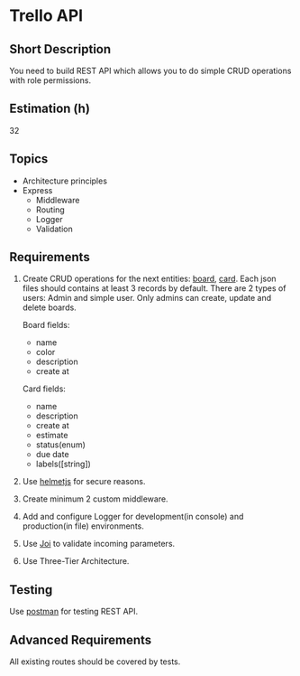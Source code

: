 # Trello API

## Short Description

You need to build REST API which allows you to do simple CRUD operations with role permissions.

## Estimation (h)

32

## Topics

-   Architecture principles
-   Express
    -   Middleware
    -   Routing
    -   Logger
    -   Validation

## Requirements

1. Create CRUD operations for the next entities: [board](assets/board.json), [card](assets/card.json). Each json files should contains at least 3 records by default. There are 2 types of users: Admin and simple user. Only admins can create, update and delete boards.

    Board fields:

    - name
    - color
    - description
    - create at

    Card fields:

    - name
    - description
    - create at
    - estimate
    - status(enum)
    - due date
    - labels([string])

2. Use [helmetjs](https://helmetjs.github.io/) for secure reasons.

3. Create minimum 2 custom middleware.

4. Add and configure Logger for development(in console) and production(in file) environments.

5. Use [Joi](https://github.com/hapijs/joi) to validate incoming parameters.

6. Use Three-Tier Architecture.

## Testing

Use [postman](https://www.getpostman.com/) for testing REST API.

## Advanced Requirements

All existing routes should be covered by tests.
